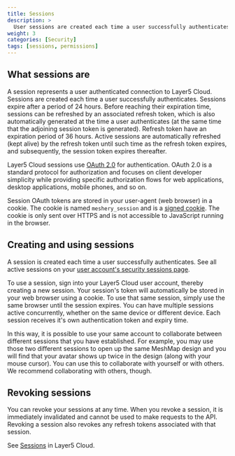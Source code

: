 ```yaml
---
title: Sessions
description: >
  User sessions are created each time a user successfully authenticates.
weight: 3
categories: [Security]
tags: [sessions, permissions]
---
```


## What sessions are

A session represents a user authenticated connection to Layer5 Cloud. Sessions are created each time a user successfully authenticates. Sessions expire after a period of 24 hours. Before reaching their expiration time, sessions can be refreshed by an associated refresh token, which is also automatically generated at the time a user authenticates (at the same time that the adjoining session token is generated). Refresh token have an expiration period of 36 hours. Active sessions are automatically refreshed (kept alive) by the refresh token until such time as the refresh token expires, and subsequently, the session token expires thereafter.

Layer5 Cloud sessions use [OAuth 2.0](https://oauth.net/2/) for authentication. OAuth 2.0 is a standard protocol for authorization and focuses on client developer simplicity while providing specific authorization flows for web applications, desktop applications, mobile phones, and so on.

Session OAuth tokens are stored in your user-agent (web browser) in a cookie. The cookie is named `meshery_session` and is a [signed cookie](https://expressjs.com/en/advanced/best-practice-security.html#use-signed-cookies). The cookie is only sent over HTTPS and is not accessible to JavaScript running in the browser.

## Creating and using sessions

A session is created each time a user successfully authenticates. See all active sessions on your [user account's security sessions page](https://meshery.layer5.io/security/sessions).

To use a session, sign into your Layer5 Cloud user account, thereby creating a new session. Your session's token will automatically be stored in your web browser using a cookie. To use that same session, simply use the same browser until the session expires. You can have multiple sessions active concurrently, whether on the same device or different device. Each session receives it's own authentication token and expiry time.

 In this way, it is possible to use your same account to collaborate between different sessions that you have established. For example, you may use those two different sessions to open up the same MeshMap design and you will find that your avatar shows up twice in the design (along with your mouse cursor). You can use this to collaborate with yourself or with others. We recommend collaborating with others, though.

## Revoking sessions

You can revoke your sessions at any time. When you revoke a session, it is immediately invalidated and cannot be used to make requests to the API. Revoking a session also revokes any refresh tokens associated with that session.

See [Sessions](https://meshery.layer5.io/security/sessions) in Layer5 Cloud.
